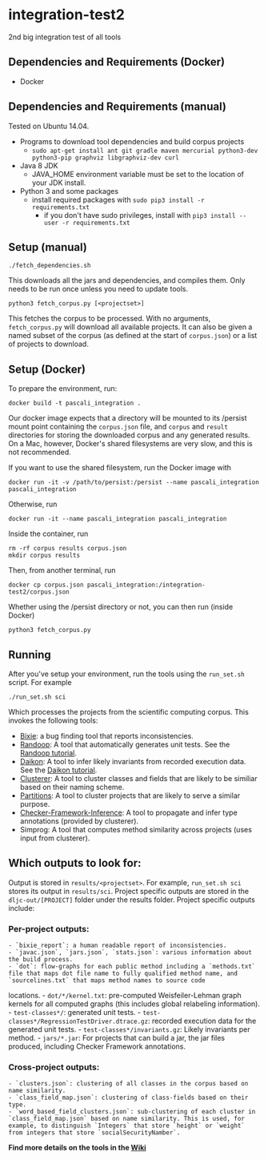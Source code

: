 # integration-test2
2nd big integration test of all tools

## Dependencies and Requirements (Docker)

- Docker

## Dependencies and Requirements (manual)

Tested on Ubuntu 14.04.

- Programs to download tool dependencies and build corpus projects
  - `sudo apt-get install ant git gradle maven mercurial python3-dev python3-pip graphviz libgraphviz-dev curl`
- Java 8 JDK
  - JAVA_HOME environment variable must be set to the location of your JDK install.
- Python 3 and some packages
  - install required packages with `sudo pip3 install -r requirements.txt`
     - if you don't have sudo privileges, install with `pip3 install --user -r requirements.txt`

## Setup (manual)

    ./fetch_dependencies.sh

This downloads all the jars and dependencies, and compiles them. Only needs to be run once unless you need to update tools.

    python3 fetch_corpus.py [<projectset>]

This fetches the corpus to be processed. With no arguments, `fetch_corpus.py` will download all available projects. It can also be given a named subset of the corpus (as defined at the start of `corpus.json`) or a list of projects to download.

## Setup (Docker)

To prepare the environment, run:

    docker build -t pascali_integration .

Our docker image expects that a directory will be mounted to its /persist mount point containing the `corpus.json` file, and `corpus` and `result` directories for storing the downloaded corpus and any generated results. On a Mac, however, Docker's shared filesystems are very slow, and this is not recommended.

If you want to use the shared filesystem, run the Docker image with

    docker run -it -v /path/to/persist:/persist --name pascali_integration pascali_integration

Otherwise, run

    docker run -it --name pascali_integration pascali_integration

Inside the container, run

    rm -rf corpus results corpus.json
    mkdir corpus results

Then, from another terminal, run

    docker cp corpus.json pascali_integration:/integration-test2/corpus.json

Whether using the /persist directory or not, you can then run (inside Docker)

    python3 fetch_corpus.py

## Running

After you've setup your environment, run the tools using the `run_set.sh` script. For example

    ./run_set.sh sci

Which processes the projects from the scientific computing corpus. This invokes the following tools:

  - [Bixie](http://sri-csl.github.io/bixie/): a bug finding tool that reports inconsistencies.
  - [Randoop](https://randoop.github.io/randoop/): A tool that automatically generates unit tests.
    See the [Randoop tutorial](https://github.com/randoop/tutorial-examples).
  - [Daikon](https://plse.cs.washington.edu/daikon/): A tool to infer likely invariants from recorded execution data.
    See the [Daikon tutorial](https://github.com/aas-integration/daikon-tutorial).
  - [Clusterer](https://github.com/aas-integration/clusterer): A tool to cluster classes and fields that are likely to be similiar based on their naming scheme.
  - [Partitions](https://github.com/aas-integration/partitions): A tool to cluster projects that are likely to serve a similar purpose.
  - [Checker-Framework-Inference](https://github.com/typetools/checker-framework-inference): A tool to propagate and infer type annotations (provided by clusterer).
  - Simprog: A tool that computes method similarity across projects (uses input from clusterer).

  ## Which outputs to look for:

  Output is stored in `results/<projectset>`. For example, `run_set.sh sci` stores its output in `results/sci`.
  Project specific outputs are stored in the `dljc-out/[PROJECT]` folder under the results folder. Project specific outputs include:

### Per-project outputs:

    - `bixie_report`: a human readable report of inconsistencies.
    - `javac.json`, `jars.json`, `stats.json`: various information about the build process.
    - `dot`: flow-graphs for each public method including a `methods.txt` file that maps dot file name to fully qualified method name, and `sourcelines.txt` that maps method names to source code
   locations.
    - `dot/*/kernel.txt`: pre-computed Weisfeiler-Lehman graph kernels for all computed graphs (this includes global relabeling information).
    - `test-classes*/`: generated unit tests.
    - `test-classes*/RegressionTestDriver.dtrace.gz`: recorded execution data for the generated unit tests.
    - `test-classes*/invariants.gz`: Likely invariants per method.
    - `jars/*.jar`: For projects that can build a jar, the jar files produced, including Checker Framework annotations.

### Cross-project outputs:

    - `clusters.json`: clustering of all classes in the corpus based on name similarity.
    - `class_field_map.json`: clustering of class-fields based on their type.
    - `word_based_field_clusters.json`: sub-clustering of each cluster in `class_field_map.json` based on name similarity. This is used, for example, to distinguish `Integers` that store `height` or `weight` from integers that store `socialSecurityNamber`.

**Find more details on the tools in the [Wiki](https://github.com/aas-integration/integration-test2/wiki)**
